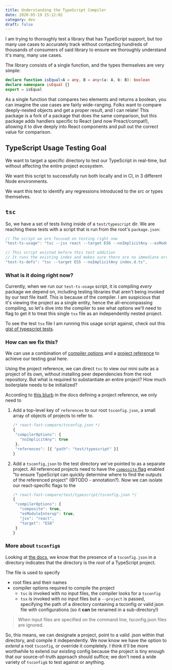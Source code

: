 ```yaml
---
title: Understanding the TypeScript Compiler
date: 2020-05-19 15:12:02
category: dev
draft: false
---
```


I am trying to thoroughly test a library that has TypeScript support, but too many use cases to accurately track without contacting hundreds of thousands of consumers of said library to ensure we thoroughly understand it's many, many use cases.

The library consists of a single function, and the types themselves are very simple:

```ts
declare function isEqual<A = any, B = any>(a: A, b: B): boolean
declare namespace isEqual {}
export = isEqual
```

As a single function that compares two elements and returns a boolean, you can imagine the use cases are fairly wide-ranging. Folks want to compare deeply-nested objects and get a proper result, and I can relate! This package is a fork of a package that does the same comparison, but this package adds handlers specific to React (and now Preact/compat!), allowing it to dive deeply into React components and pull out the correct value for comparison.

## TypeScript Usage Testing Goal

We want to target a specific directory to test our TypeScript in real-time, but without affecting the entire project ecosystem.

We want this script to successfully run both locally and in CI, in 3 different Node environments.

We want this test to identify any regressions introduced to the src or types themselves.

## `tsc`

So, we have a set of tests living inside of a `test/typescript` dir. We are reaching these tests with a script that is run from the root's `package.json`:

```js
// The script we are focused on testing right now
"test-ts-usage": "tsc --jsx react --target ES6 --noImplicitAny --esModuleInterop typescript/index.tsx",

// This script existed before this test addition
// It runs the existing index and makes sure there are no immediate errs
"test-ts-defs": "tsc --target ES5 --noImplicitAny index.d.ts",
```

### What is it doing right now?

Currently, when we run our `test-ts-usage` script, it is compiling _every_ package we depend on, including testing libraries that aren't being invoked by our test file itself. This is because of the compiler. I am suspicious that it's viewing the project as a single entity, hence the all-encompassing compiling, so let's dive into the compiler to see what options we'll need to flag to get it to treat this single `tsx` file as an independently nested project.

To see the test `tsx` file I am running this usage script against, check out this [gist of typescript tests](@TODO).

### How can we fix this?

We can use a combination of [compiler options](https://www.typescriptlang.org/docs/handbook/compiler-options.html) and a [project reference](https://www.typescriptlang.org/docs/handbook/project-references.html) to achieve our testing goal here.

Using the project reference, we can direct `tsc` to view our mini suite as a project of its own, without installing peer dependencies from the root repository. But what is required to substantiate an entire project? How much boilerplate needs to be initialized?

According to [this blurb](https://www.typescriptlang.org/docs/handbook/project-references.html#what-is-a-project-reference) in the docs defining a project reference, we only need to

1. Add a top-level key of `references` to our root `tsconfig.json`, a small array of objects of projects to refer to.

   ```js
   /* react-fast-compare/tsconfig.json */
   {
    "compilerOptions": {
      "noImplicitAny": true
    },
    "references": [{ "path": "test/typescript" }]
   }
   ```

2. Add a `tsconfig,json` to the test directory we've pointed to as a separate project. All referenced projects need to have the [`composite` flag](https://www.typescriptlang.org/docs/handbook/project-references.html#composite) enabled "to ensure TypeScript can quickly determine where to find the outputs of the referenced project" (@TODO - annotation?). Now we can isolate our react-specific flags to the

   ```js
   /* react-fast-compare/test/typescript/tsconfig.json */
   {
    "compilerOptions": {
      "composite": true,
      "esModuleInterop": true,
      "jsx": "react",
      "target": "ES6"
    }
   }
   ```

### More about `tsconfig`s

Looking at [the docs](https://www.typescriptlang.org/docs/handbook/tsconfig-json.html), we know that the presence of a `tsconfig.json` in a directory indicates that the directory is the _root_ of a TypeScript project.

The file is used to specify

- root files and their names
- compiler options required to compile the project
  - `tsc` is invoked with no input files, the compiler looks for a `tsconfig`
  - `tsx` is invoked with no input files but a `--project` is passed, specifying the path of a directory containing a tsconfig _or_ valid json file with configurations (so it **can** be renamed in a sub-directory!)

> When input files are specified on the command line, tsconfig.json files are ignored.

So, this means, we can designate a project, point to a valid .json within that directory, and compile it independently. We now know we have the option to _extend_ a root `tsconfig`, or override it completely. I think it'll be more worthwhile to extend our existing config because the project is tiny enough that our source-of-truth approach should suffice; we don't need a wide variety of `tsconfig`s to test against or anything.
